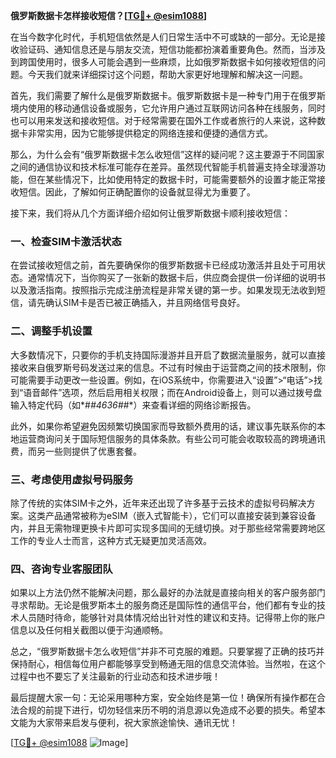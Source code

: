 **俄罗斯数据卡怎样接收短信？[[TG💪+ @esim1088](https://t.me/s/esim1088)]**

在当今数字化时代，手机短信依然是人们日常生活中不可或缺的一部分。无论是接收验证码、通知信息还是与朋友交流，短信功能都扮演着重要角色。然而，当涉及到跨国使用时，很多人可能会遇到一些麻烦，比如俄罗斯数据卡如何接收短信的问题。今天我们就来详细探讨这个问题，帮助大家更好地理解和解决这一问题。

首先，我们需要了解什么是俄罗斯数据卡。俄罗斯数据卡是一种专门用于在俄罗斯境内使用的移动通信设备或服务，它允许用户通过互联网访问各种在线服务，同时也可以用来发送和接收短信。对于经常需要在国外工作或者旅行的人来说，这种数据卡非常实用，因为它能够提供稳定的网络连接和便捷的通信方式。

那么，为什么会有“俄罗斯数据卡怎么收短信”这样的疑问呢？这主要源于不同国家之间的通信协议和技术标准可能存在差异。虽然现代智能手机普遍支持全球漫游功能，但在某些情况下，比如使用特定的数据卡时，可能需要额外的设置才能正常接收短信。因此，了解如何正确配置你的设备就显得尤为重要了。

接下来，我们将从几个方面详细介绍如何让俄罗斯数据卡顺利接收短信：

### 一、检查SIM卡激活状态

在尝试接收短信之前，首先要确保你的俄罗斯数据卡已经成功激活并且处于可用状态。通常情况下，当你购买了一张新的数据卡后，供应商会提供一份详细的说明书以及激活指南。按照指示完成注册流程是非常关键的第一步。如果发现无法收到短信，请先确认SIM卡是否已被正确插入，并且网络信号良好。

### 二、调整手机设置

大多数情况下，只要你的手机支持国际漫游并且开启了数据流量服务，就可以直接接收来自俄罗斯号码发送过来的信息。不过有时候由于运营商之间的技术限制，你可能需要手动更改一些设置。例如，在iOS系统中，你需要进入“设置”>“电话”>找到“语音邮件”选项，然后启用相关权限；而在Android设备上，则可以通过拨号盘输入特定代码（如*#*#4636#*#*）来查看详细的网络诊断报告。

此外，如果你希望避免因频繁切换国家而导致额外费用的话，建议事先联系你的本地运营商询问关于国际短信服务的具体条款。有些公司可能会收取较高的跨境通讯费，而另一些则提供了优惠套餐。

### 三、考虑使用虚拟号码服务

除了传统的实体SIM卡之外，近年来还出现了许多基于云技术的虚拟号码解决方案。这类产品通常被称为eSIM（嵌入式智能卡），它们可以直接安装到兼容设备内，并且无需物理更换卡片即可实现多国间的无缝切换。对于那些经常需要跨地区工作的专业人士而言，这种方式无疑更加灵活高效。

### 四、咨询专业客服团队

如果以上方法仍然不能解决问题，那么最好的办法就是直接向相关的客户服务部门寻求帮助。无论是俄罗斯本土的服务商还是国际性的通信平台，他们都有专业的技术人员随时待命，能够针对具体情况给出针对性的建议和支持。记得带上你的账户信息以及任何相关截图以便于沟通顺畅。

总之，“俄罗斯数据卡怎么收短信”并非不可克服的难题。只要掌握了正确的技巧并保持耐心，相信每位用户都能够享受到畅通无阻的信息交流体验。当然啦，在这个过程中也不要忘了关注最新的行业动态和技术进步哦！

最后提醒大家一句：无论采用哪种方案，安全始终是第一位！确保所有操作都在合法合规的前提下进行，切勿轻信来历不明的消息源以免造成不必要的损失。希望本文能为大家带来启发与便利，祝大家旅途愉快、通讯无忧！

[[TG💪+ @esim1088](https://t.me/s/esim1088) ![Image](https://i.postimg.cc/4NQfJmqS/Snipaste-2025-05-13-00-14-12.png)]